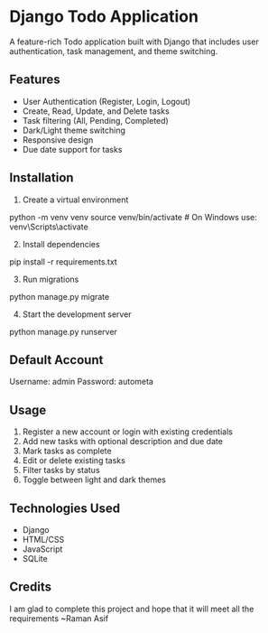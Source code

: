 # Django Todo Application

A feature-rich Todo application built with Django that includes user authentication, task management, and theme switching.

## Features

- User Authentication (Register, Login, Logout)
- Create, Read, Update, and Delete tasks
- Task filtering (All, Pending, Completed)
- Dark/Light theme switching
- Responsive design
- Due date support for tasks

## Installation

1. Create a virtual environment

python -m venv venv
source venv/bin/activate  # On Windows use: venv\Scripts\activate

2. Install dependencies

pip install -r requirements.txt

3. Run migrations

python manage.py migrate

4. Start the development server

python manage.py runserver

## Default Account

Username: admin
Password: autometa

## Usage

1. Register a new account or login with existing credentials
2. Add new tasks with optional description and due date
3. Mark tasks as complete
4. Edit or delete existing tasks
5. Filter tasks by status
6. Toggle between light and dark themes

## Technologies Used

- Django
- HTML/CSS
- JavaScript
- SQLite

## Credits

I am glad to complete this project and hope that it will meet all the requirements ~Raman Asif